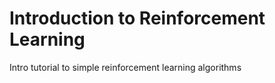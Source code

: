 # Introduction to Reinforcement Learning
Intro tutorial to simple reinforcement learning algorithms
